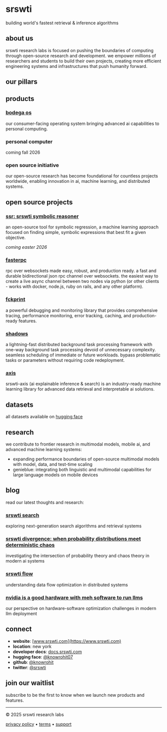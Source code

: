# srswti

building world's fastest retrieval & inference algorithms

## about us

srswti research labs is focused on pushing the boundaries of computing through open-source research and development. we empower millions of researchers and students to build their own projects, creating more efficient engineering systems and infrastructures that push humanity forward.

## our pillars

## products

### [bodega os](https://www.srswti.com/bodega)
our consumer-facing operating system bringing advanced ai capabilities to personal computing.

### personal computer
coming fall 2026

### open source initiative
our open-source research has become foundational for countless projects worldwide, enabling innovation in ai, machine learning, and distributed systems.

## open source projects

### [ssr: srswti symbolic reasoner](https://www.srswti.com)
an open-source tool for symbolic regression, a machine learning approach focused on finding simple, symbolic expressions that best fit a given objective.

*coming easter 2026*

### [fasterpc](https://www.srswti.com)
rpc over websockets made easy, robust, and production ready. a fast and durable bidirectional json rpc channel over websockets. the easiest way to create a live async channel between two nodes via python (or other clients - works with docker, node.js, ruby on rails, and any other platform).

### [fckprint](https://www.srswti.com)
a powerful debugging and monitoring library that provides comprehensive tracing, performance monitoring, error tracking, caching, and production-ready features.

### [shadows](https://www.srswti.com)
a lightning-fast distributed background task processing framework with one-way background task processing devoid of unnecessary complexity. seamless scheduling of immediate or future workloads. bypass problematic tasks or parameters without requiring code redeployment.

### [axis](https://www.srswti.com)
srswti-axis (ai explainable inference & search) is an industry-ready machine learning library for advanced data retrieval and interpretable ai solutions.

## datasets

all datasets available on [hugging face](https://huggingface.co/knowrohit07)

## research

we contribute to frontier research in multimodal models, mobile ai, and advanced machine learning systems:

- expanding performance boundaries of open-source multimodal models with model, data, and test-time scaling
- genieblue: integrating both linguistic and multimodal capabilities for large language models on mobile devices

## blog

read our latest thoughts and research:

### [srswti search](https://www.srswti.com)
exploring next-generation search algorithms and retrieval systems

### [srswti divergence: when probability distributions meet deterministic chaos](https://www.srswti.com)
investigating the intersection of probability theory and chaos theory in modern ai systems

### [srswti flow](https://www.srswti.com)
understanding data flow optimization in distributed systems

### [nvidia is a good hardware with meh software to run llms](https://www.srswti.com)
our perspective on hardware-software optimization challenges in modern llm deployment



## connect

- **website**: [www.srswti.com](https://www.srswti.com)
- **location**: new york
- **developer docs**: [docs.srswti.com](https://www.srswti.com)
- **hugging face**: [@knowrohit07](https://huggingface.co/knowrohit07)
- **github**: [@knowrohit](https://github.com/knowrohit)
- **twitter**: [@srswti](https://www.srswti.com)

## join our waitlist

subscribe to be the first to know when we launch new products and features.

---

© 2025 srswti research labs

[privacy policy](https://www.srswti.com) • [terms](https://www.srswti.com) • [support](https://www.srswti.com)
